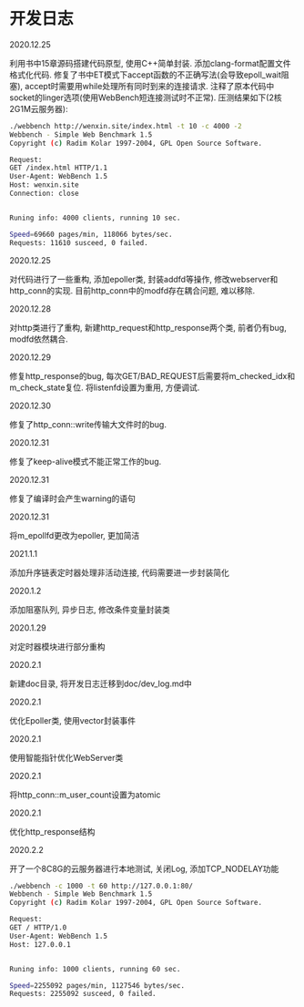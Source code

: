 # 开发日志
2020.12.25

利用书中15章源码搭建代码原型, 使用C++简单封装. 添加clang-format配置文件格式化代码. 修复了书中ET模式下accept函数的不正确写法(会导致epoll_wait阻塞), accept时需要用while处理所有同时到来的连接请求. 注释了原本代码中socket的linger选项(使用WebBench短连接测试时不正常). 压测结果如下(2核2G1M云服务器):
```sh
./webbench http://wenxin.site/index.html -t 10 -c 4000 -2
Webbench - Simple Web Benchmark 1.5
Copyright (c) Radim Kolar 1997-2004, GPL Open Source Software.

Request:
GET /index.html HTTP/1.1
User-Agent: WebBench 1.5
Host: wenxin.site
Connection: close


Runing info: 4000 clients, running 10 sec.

Speed=69660 pages/min, 118066 bytes/sec.
Requests: 11610 susceed, 0 failed.
```

2020.12.25

对代码进行了一些重构, 添加epoller类, 封装addfd等操作, 修改webserver和http_conn的实现. 目前http_conn中的modfd存在耦合问题, 难以移除.

2020.12.28

对http类进行了重构, 新建http_request和http_response两个类, 前者仍有bug, modfd依然耦合.

2020.12.29

修复http_response的bug, 每次GET/BAD_REQUEST后需要将m_checked_idx和m_check_state复位. 将listenfd设置为重用, 方便调试.

2020.12.30

修复了http_conn::write传输大文件时的bug.

2020.12.31

修复了keep-alive模式不能正常工作的bug.

2020.12.31

修复了编译时会产生warning的语句

2020.12.31

将m_epollfd更改为epoller, 更加简洁

2021.1.1

添加升序链表定时器处理非活动连接, 代码需要进一步封装简化

2020.1.2

添加阻塞队列, 异步日志, 修改条件变量封装类

2020.1.29

对定时器模块进行部分重构

2020.2.1

新建doc目录, 将开发日志迁移到doc/dev_log.md中

2020.2.1

优化Epoller类, 使用vector封装事件

2020.2.1

使用智能指针优化WebServer类

2020.2.1

将http_conn::m_user_count设置为atomic<int>

2020.2.1

优化http_response结构

2020.2.2

开了一个8C8G的云服务器进行本地测试, 关闭Log, 添加TCP_NODELAY功能
```sh
./webbench -c 1000 -t 60 http://127.0.0.1:80/
Webbench - Simple Web Benchmark 1.5
Copyright (c) Radim Kolar 1997-2004, GPL Open Source Software.

Request:
GET / HTTP/1.0
User-Agent: WebBench 1.5
Host: 127.0.0.1


Runing info: 1000 clients, running 60 sec.

Speed=2255092 pages/min, 1127546 bytes/sec.
Requests: 2255092 susceed, 0 failed.
```
